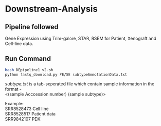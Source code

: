 # Downstream-Analysis

## Pipeline followed   
Gene Expression using Trim-galore, STAR, RSEM for Patient, Xenograft and Cell-line data.

## Run Command 
```bash
bash DEpipeline1_v2.sh
python fastq_download.py PE/SE subtypeAnnotationData.txt
```

*subtype.txt* is a tab-seperated file which contain sample information in the format -  
<(sample Acccession number) (sample subtype)>

Example:<br />
SRR8528473	Cell line <br />
SRR8528517	Patient data <br />
SRR9842107	PDX <br />





